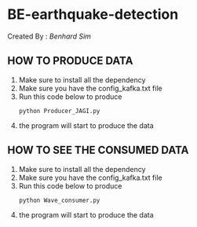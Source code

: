 # BE-earthquake-detection
Created By : *Benhard Sim*

## HOW TO PRODUCE DATA
1. Make sure to install all the dependency
2. Make sure you have the config_kafka.txt file
3. Run this code below to produce
   ```
   python Producer_JAGI.py
   ```
4. the program will start to produce the data

## HOW TO SEE THE CONSUMED DATA
1. Make sure to install all the dependency
2. Make sure you have the config_kafka.txt file
3. Run this code below to produce
   ```
   python Wave_consumer.py
   ```
4. the program will start to produce the data
